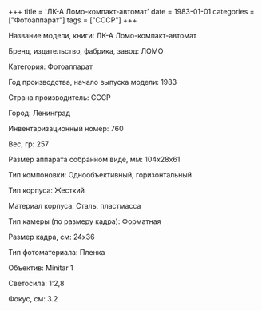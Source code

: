 +++
title = 'ЛК-А Ломо-компакт-автомат'
date = 1983-01-01
categories = ["Фотоаппарат"]
tags = ["СССР"]
+++

Название модели, книги: ЛК-А Ломо-компакт-автомат

Бренд, издательство, фабрика, завод: ЛОМО

Категория: Фотоаппарат

Год производства, начало выпуска модели: 1983

Страна производитель: СССР

Город: Ленинград

Инвентаризационный номер: 760

Вес, гр: 257

Размер аппарата  собранном виде, мм: 104х28х61

Тип компоновки: Однообъективный, горизонтальный

Тип корпуса: Жесткий

Материал корпуса: Сталь, пластмасса

Тип камеры (по размеру кадра): Форматная

Размер кадра, см: 24х36

Тип фотоматериала: Пленка

Объектив: Minitar 1

Светосила: 1:2,8

Фокус, см: 3.2

